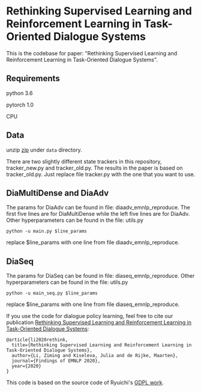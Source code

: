 # Rethinking Supervised Learning and Reinforcement Learning in Task-Oriented Dialogue Systems
This is the codebase for paper: "Rethinking Supervised Learning and Reinforcement Learning in Task-Oriented Dialogue Systems".


## Requirements

python 3.6

pytorch 1.0

CPU


## Data

unzip [zip](https://drive.google.com/file/d/1zds1y0ZwmJsIaTeBNKDLIQeRl6SK1Fes/view?usp=sharing) under `data` directory.

There are two slightly different state trackers in this repository, tracker_new.py and tracker_old.py. The results in the paper is based on tracker_old.py. Just replace file tracker.py with the one that you want to use. 

## DiaMultiDense and DiaAdv
The params for DiaAdv can be found in file: diaadv_emnlp_reproduce. The first five lines are for DiaMultiDense while the left five lines are for DiaAdv. Other hyperparameters can be found in the file: utils.py 
```
python -u main.py $line_params
```
replace $line_params with one line from file diaadv_emnlp_reproduce.

## DiaSeq
The params for DiaSeq can be found in file: diaseq_emnlp_reproduce. Other hyperparameters can be found in the file: utils.py 
```
python -u main_seq.py $line_params
```
replace $line_params with one line from file diaseq_emnlp_reproduce.


If you use the code for dialogue policy learning, feel free to cite our publication [Rethinking Supervised Learning and Reinforcement Learning in Task-Oriented Dialogue Systems](https://arxiv.org/):
``` 
@article{li2020rethink,
  title={Rethinking Supervised Learning and Reinforcement Learning in Task-Oriented Dialogue Systems},
  author={Li, Ziming and Kiseleva, Julia and de Rijke, Maarten},
  journal={Findings of EMNLP 2020},
  year={2020}
}

```


This code is based on the source code of Ryuichi's [GDPL work](https://github.com/truthless11/GDPL).


